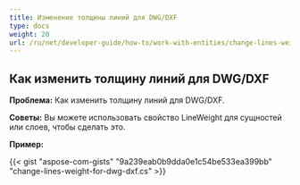 ```yaml
---
title: Изменение толщины линий для DWG/DXF
type: docs
weight: 20
url: /ru/net/developer-guide/how-to/work-with-entities/change-lines-weight-for-dwg-dxf/
---
```


## **Как изменить толщину линий для DWG/DXF**

**Проблема:** Как изменить толщину линий для DWG/DXF.

**Советы:** Вы можете использовать свойство LineWeight для сущностей или слоев, чтобы сделать это.

**Пример:**

{{< gist "aspose-com-gists" "9a239eab0b9dda0e1c54be533ea399bb" "change-lines-weight-for-dwg-dxf.cs" >}}
